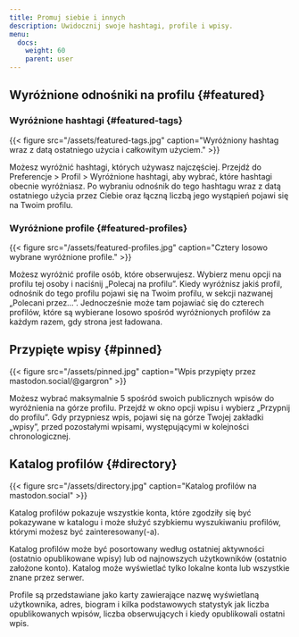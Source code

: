 ```yaml
---
title: Promuj siebie i innych
description: Uwidocznij swoje hashtagi, profile i wpisy.
menu:
  docs:
    weight: 60
    parent: user
---
```


## Wyróżnione odnośniki na profilu {#featured}

### Wyróżnione hashtagi {#featured-tags}

{{< figure src="/assets/featured-tags.jpg" caption="Wyróżniony hashtag wraz z datą ostatniego użycia i całkowitym użyciem." >}}

Możesz wyróżnić hashtagi, których używasz najczęściej. Przejdź do Preferencje &gt; Profil &gt; Wyróżnione hashtagi, aby wybrać, które hashtagi obecnie wyróżniasz. Po wybraniu odnośnik do tego hashtagu wraz z datą ostatniego użycia przez Ciebie oraz łączną liczbą jego wystąpień pojawi się na Twoim profilu.

### Wyróżnione profile {#featured-profiles}

{{< figure src="/assets/featured-profiles.jpg" caption="Cztery losowo wybrane wyróżnione profile." >}}

Możesz wyróżnić profile osób, które obserwujesz. Wybierz menu opcji na profilu tej osoby i naciśnij „Polecaj na profilu”. Kiedy wyróżnisz jakiś profil, odnośnik do tego profilu pojawi się na Twoim profilu, w sekcji nazwanej „Polecani przez…”. Jednocześnie może tam pojawiać się do czterech profilów, które są wybierane losowo spośród wyróżnionych profilów za każdym razem, gdy strona jest ładowana.

## Przypięte wpisy {#pinned}

{{< figure src="/assets/pinned.jpg" caption="Wpis przypięty przez mastodon.social/@gargron" >}}

Możesz wybrać maksymalnie 5 spośród swoich publicznych wpisów do wyróżnienia na górze profilu. Przejdź w okno opcji wpisu i wybierz „Przypnij do profilu”. Gdy przypniesz wpis, pojawi się na górze Twojej zakładki „wpisy”, przed pozostałymi wpisami, występującymi w kolejności chronologicznej.

## Katalog profilów {#directory}

{{< figure src="/assets/directory.jpg" caption="Katalog profilów na mastodon.social" >}}

Katalog profilów pokazuje wszystkie konta, które zgodziły się być pokazywane w katalogu i może służyć szybkiemu wyszukiwaniu profilów, którymi możesz być zainteresowany(-a).

Katalog profilów może być posortowany według ostatniej aktywności \(ostatnio opublikowane wpisy\) lub od najnowszych użytkowników \(ostatnio założone konto\). Katalog może wyświetlać tylko lokalne konta lub wszystkie znane przez serwer.

Profile są przedstawiane jako karty zawierające nazwę wyświetlaną użytkownika, adres, biogram i kilka podstawowych statystyk jak liczba opublikowanych wpisów, liczba obserwujących i kiedy opublikowali ostatni wpis.

